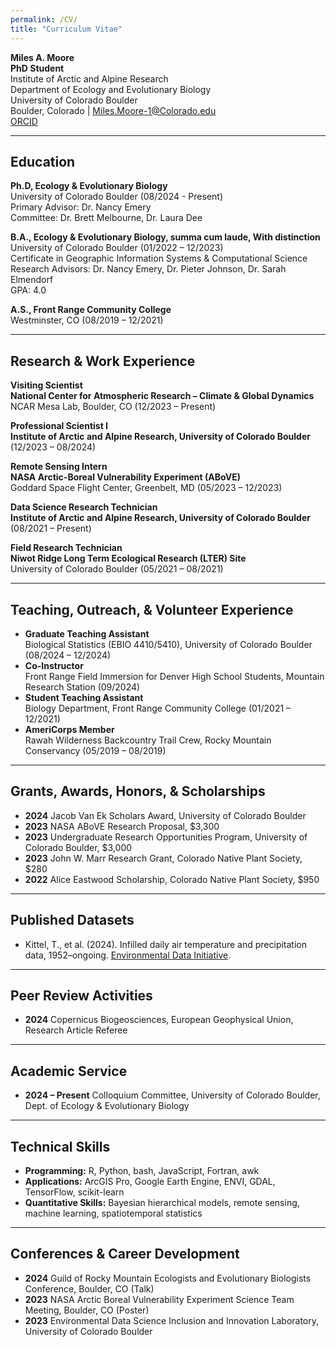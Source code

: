 ```yaml
---
permalink: /CV/
title: "Curriculum Vitae"
---
```

**Miles A. Moore**  
**PhD Student**  
Institute of Arctic and Alpine Research  
Department of Ecology and Evolutionary Biology  
University of Colorado Boulder  
Boulder, Colorado | [Miles.Moore-1@Colorado.edu](mailto:Miles.Moore-1@Colorado.edu)  
[ORCID](https://orcid.org/0009-0003-0173-7602)  

---

## Education  
**Ph.D, Ecology & Evolutionary Biology**  
  University of Colorado Boulder (08/2024 - Present)  
  Primary Advisor: Dr. Nancy Emery  
  Committee: Dr. Brett Melbourne, Dr. Laura Dee  

**B.A., Ecology & Evolutionary Biology, summa cum laude, With distinction**  
  University of Colorado Boulder (01/2022 – 12/2023)  
  Certificate in Geographic Information Systems & Computational Science  
  Research Advisors: Dr. Nancy Emery, Dr. Pieter Johnson, Dr. Sarah Elmendorf  
  GPA: 4.0  

**A.S., Front Range Community College**  
  Westminster, CO (08/2019 – 12/2021)  

---

## Research & Work Experience  
**Visiting Scientist**  
**National Center for Atmospheric Research – Climate & Global Dynamics**  
NCAR Mesa Lab, Boulder, CO (12/2023 – Present)  

**Professional Scientist I**  
**Institute of Arctic and Alpine Research, University of Colorado Boulder** (12/2023 – 08/2024)  

**Remote Sensing Intern**  
**NASA Arctic-Boreal Vulnerability Experiment (ABoVE)**  
Goddard Space Flight Center, Greenbelt, MD (05/2023 – 12/2023)  

**Data Science Research Technician**  
**Institute of Arctic and Alpine Research, University of Colorado Boulder** (08/2021 – Present)  

**Field Research Technician**   
**Niwot Ridge Long Term Ecological Research (LTER) Site**  
University of Colorado Boulder (05/2021 – 08/2021)  

---

## Teaching, Outreach, & Volunteer Experience  
- **Graduate Teaching Assistant**  
  Biological Statistics (EBIO 4410/5410), University of Colorado Boulder (08/2024 – 12/2024)  
- **Co-Instructor**  
  Front Range Field Immersion for Denver High School Students, Mountain Research Station (09/2024)  
- **Student Teaching Assistant**  
  Biology Department, Front Range Community College (01/2021 – 12/2021)  
- **AmeriCorps Member**  
  Rawah Wilderness Backcountry Trail Crew, Rocky Mountain Conservancy (05/2019 – 08/2019)  

---

## Grants, Awards, Honors, & Scholarships  
- **2024** Jacob Van Ek Scholars Award, University of Colorado Boulder  
- **2023** NASA ABoVE Research Proposal, $3,300  
- **2023** Undergraduate Research Opportunities Program, University of Colorado Boulder, $3,000  
- **2023** John W. Marr Research Grant, Colorado Native Plant Society, $280  
- **2022** Alice Eastwood Scholarship, Colorado Native Plant Society, $950  

---

## Published Datasets  
- Kittel, T., et al. (2024). Infilled daily air temperature and precipitation data, 1952–ongoing. [Environmental Data Initiative](https://doi.org/10.6073/PASTA/1926C66BA90BA9EE2E3A241940C5C418).  

---

## Peer Review Activities  
- **2024** Copernicus Biogeosciences, European Geophysical Union, Research Article Referee  

---

## Academic Service  
- **2024 – Present** Colloquium Committee, University of Colorado Boulder, Dept. of Ecology & Evolutionary Biology  

---

## Technical Skills  
- **Programming:** R, Python, bash, JavaScript, Fortran, awk  
- **Applications:** ArcGIS Pro, Google Earth Engine, ENVI, GDAL, TensorFlow, scikit-learn  
- **Quantitative Skills:** Bayesian hierarchical models, remote sensing, machine learning, spatiotemporal statistics  

---

## Conferences & Career Development  
- **2024** Guild of Rocky Mountain Ecologists and Evolutionary Biologists Conference, Boulder, CO (Talk)  
- **2023** NASA Arctic Boreal Vulnerability Experiment Science Team Meeting, Boulder, CO (Poster)  
- **2023** Environmental Data Science Inclusion and Innovation Laboratory, University of Colorado Boulder  
